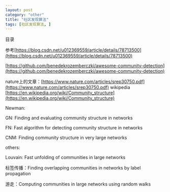 ```yaml
---
layout: post
category: "other"
title: "社区发现算法"
tags: [社区发现算法, ]
---
```


目录

<!-- TOC -->


<!-- /TOC -->

参考[https://blog.csdn.net/u012369559/article/details/78713500](https://blog.csdn.net/u012369559/article/details/78713500)

[https://github.com/benedekrozemberczki/awesome-community-detection](https://github.com/benedekrozemberczki/awesome-community-detection)

nature上的文章：[https://www.nature.com/articles/srep30750.pdf](https://www.nature.com/articles/srep30750.pdf)
wikipedia [https://en.wikipedia.org/wiki/Community_structure](https://en.wikipedia.org/wiki/Community_structure)

Newman:

GN: Finding and evaluating community structure in networks

FN: Fast algorithm for detecting community structure in networks

CNM: Finding community structure in very large networks

others: 

Louvain: Fast unfolding of communities in large networks

标签传播：Finding overlapping communities in networks by label propagation

游走：Computing communities in large networks using random walks

